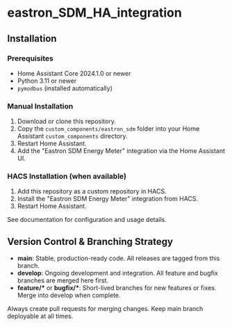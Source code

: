 # eastron_SDM_HA_integration

## Installation

### Prerequisites
- Home Assistant Core 2024.1.0 or newer
- Python 3.11 or newer
- `pymodbus` (installed automatically)

### Manual Installation
1. Download or clone this repository.
2. Copy the `custom_components/eastron_sdm` folder into your Home Assistant `custom_components` directory.
3. Restart Home Assistant.
4. Add the "Eastron SDM Energy Meter" integration via the Home Assistant UI.

### HACS Installation (when available)
1. Add this repository as a custom repository in HACS.
2. Install the "Eastron SDM Energy Meter" integration from HACS.
3. Restart Home Assistant.

See documentation for configuration and usage details.

## Version Control & Branching Strategy

- **main**: Stable, production-ready code. All releases are tagged from this branch.
- **develop**: Ongoing development and integration. All feature and bugfix branches are merged here first.
- **feature/\*** or **bugfix/\***: Short-lived branches for new features or fixes. Merge into develop when complete.

Always create pull requests for merging changes. Keep main branch deployable at all times.

